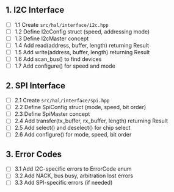 ## 1. I2C Interface

- [ ] 1.1 Create `src/hal/interface/i2c.hpp`
- [ ] 1.2 Define I2cConfig struct (speed, addressing mode)
- [ ] 1.3 Define I2cMaster concept
- [ ] 1.4 Add read(address, buffer, length) returning Result
- [ ] 1.5 Add write(address, buffer, length) returning Result
- [ ] 1.6 Add scan_bus() to find devices
- [ ] 1.7 Add configure() for speed and mode

## 2. SPI Interface

- [ ] 2.1 Create `src/hal/interface/spi.hpp`
- [ ] 2.2 Define SpiConfig struct (mode, speed, bit order)
- [ ] 2.3 Define SpiMaster concept
- [ ] 2.4 Add transfer(tx_buffer, rx_buffer, length) returning Result
- [ ] 2.5 Add select() and deselect() for chip select
- [ ] 2.6 Add configure() for mode, speed, bit order

## 3. Error Codes

- [ ] 3.1 Add I2C-specific errors to ErrorCode enum
- [ ] 3.2 Add NACK, bus busy, arbitration lost errors
- [ ] 3.3 Add SPI-specific errors (if needed)
